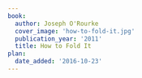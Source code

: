 ```yaml
---
book:
  author: Joseph O'Rourke
  cover_image: 'how-to-fold-it.jpg'
  publication_year: '2011'
  title: How to Fold It
plan:
  date_added: '2016-10-23'
---
```

